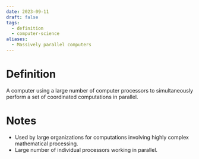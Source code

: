 ```yaml
---
date: 2023-09-11
draft: false
tags:
  - definition
  - computer-science
aliases:
  - Massively parallel computers
---
```

# Definition

A computer using a large number of computer processors to simultaneously perform a set of coordinated computations in parallel.

# Notes

- Used by large organizations for computations involving highly complex mathematical processing.
- Large number of individual processors working in parallel.